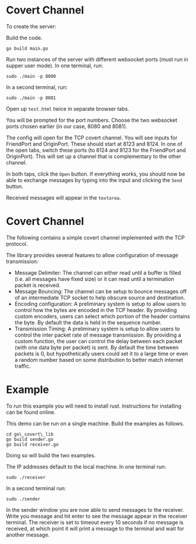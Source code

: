 Covert Channel
==============

To create the server:

Build the code.
```
go build main.go
```

Run two instances of the server with different websocket ports (must run in supper user mode).
In one terminal, run:
```
sudo ./main -p 8080
```
In a second terminal, run:
```
sudo ./main -p 8081
```

Open up `test.html` twice in separate browser tabs.

You will be prompted for the port numbers. Choose the two websocket ports chosen 
earlier (in our case, 8080 and 8081).

The config will open for the TCP covert channel. You will see inputs for FriendPort and
OriginPort. These should start at 8123 and 8124. In one of the open tabs, switch these 
ports (to 8124 and 8123 for the FriendPort and OriginPort). This will set up a channel that
is complementary to the other channel.

In both taps, click the `Open` button. If everything works, you should now be able to 
exchange messages by typing into the input and clicking the `Send` button.

Received messages will appear in the `textarea`.

Covert Channel
==============

The following contains a simple covert channel implemented
with the TCP protocol.

The library provides several features to allow configuration
of message transmission:

- Message Delimiter: The channel can either read until a buffer is filled
	(i.e. all messages have fixed size) or it can read until a termination
	packet is received.
- Message Bouncing: The channel can be setup to bounce messages off of an
	intermediate TCP socket to help obscure source and destination.
- Encoding configuration: A preliminary system is setup to allow users
	to control how the bytes are encoded in the TCP header.
	By providing custom encoders, users can select which portion of the 
	header contains the byte. By default the data is held in the sequence
	number.
- Transmission Timing: A preliminary system is setup to allow users to control
	the inter packet rate of message transmission. By providing a custom 
	function, the user can control the delay between each packet (with one
	data byte per packet) is sent. By default the time between packets is 0,
	but hypothetically users could set it to a large time or even a random 
	number based on some distribution to better match internet traffic.

# Example

To run this example you will need to install rust. 
Instructions for installing can be found online.

This demo can be run on a single machine. Build
the examples as follows.

```
cd go\_covert\_lib
go build sender.go
go build receiver.go
```
Doing so will build the two examples.

The IP addresses default to the local machine. In one terminal
run:
```
sudo ./receiver
```

In a second terminal run:
```
sudo ./sender
```

In the sender window you are now able to send messages to the 
receiver. Write you message and hit enter to see the message 
appear in the receiver terminal. The receiver is set to timeout
every 10 seconds if no message is received, at which point
it will print a message to the terminal and wait for another
message.
